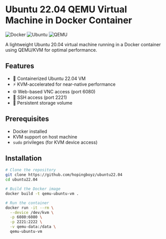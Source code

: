 # Ubuntu 22.04 QEMU Virtual Machine in Docker Container

![Docker](https://img.shields.io/badge/Docker-2CA5E0?style=for-the-badge&logo=docker&logoColor=white)
![Ubuntu](https://img.shields.io/badge/Ubuntu-E95420?style=for-the-badge&logo=ubuntu&logoColor=white)
![QEMU](https://img.shields.io/badge/QEMU-FF6600?style=for-the-badge&logo=qemu&logoColor=white)

A lightweight Ubuntu 20.04 virtual machine running in a Docker container using QEMU/KVM for optimal performance.

## Features

- 🐳 Containerized Ubuntu 22.04 VM
- ⚡ KVM-accelerated for near-native performance
- 🌐 Web-based VNC access (port 6080)
- 🔑 SSH access (port 2221)
- 💾 Persistent storage volume

## Prerequisites

- Docker installed
- KVM support on host machine
- `sudo` privileges (for KVM device access)

## Installation

```bash
# Clone the repository
git clone https://github.com/hopingboyz/ubuntu22.04
cd ubuntu22.04

# Build the Docker image
docker build -t qemu-ubuntu-vm .

# Run the container
docker run -it --rm \
  --device /dev/kvm \
  -p 6080:6080 \
  -p 2221:2222 \
  -v qemu-data:/data \
  qemu-ubuntu-vm

